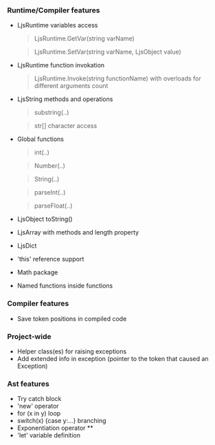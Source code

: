### Runtime/Compiler features
* LjsRuntime variables access
    > LjsRuntime.GetVar(string varName)
   
    > LjsRuntime.SetVar(string varName, LjsObject value)
* LjsRuntime function invokation
    > LjsRuntime.Invoke(string functionName) with overloads for different arguments count
* LjsString methods and operations
  > substring(..)

  > str[] character access
* Global functions
  > int(..)
  
  > Number(..)

  > String(..)

  > parseInt(..)

  > parseFloat(..)
* LjsObject toString()
* LjsArray with methods and length property
* LjsDict
* 'this' reference support
* Math package
* Named functions inside functions

### Compiler features
* Save token positions in compiled code

### Project-wide
* Helper class(es) for raising exceptions
* Add extended info in exception (pointer to the token that caused an Exception) 

### Ast features
* Try catch block
* 'new' operator
* for (x in y) loop
* switch(x) {case y:...} branching
* Exponentiation operator **
* 'let' variable definition

